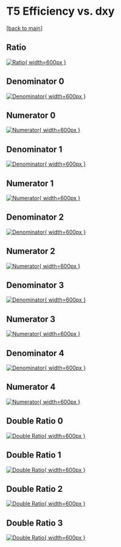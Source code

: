 # T5 Efficiency vs. dxy

[[back to main](./)]



## Ratio

[![Ratio](../mtv/var/T5_base_13_-1_eff_dxy.png){ width=600px }](../mtv/var/T5_base_13_-1_eff_dxy.pdf)

## Denominator 0

[![Denominator](../mtv/den/T5_base_13_-1_eff_dxy_den0.png){ width=600px }](../mtv/den/T5_base_13_-1_eff_dxy_den0.pdf)

## Numerator 0

[![Numerator](../mtv/num/T5_base_13_-1_eff_dxy_num0.png){ width=600px }](../mtv/num/T5_base_13_-1_eff_dxy_num0.pdf)

## Denominator 1

[![Denominator](../mtv/den/T5_base_13_-1_eff_dxy_den1.png){ width=600px }](../mtv/den/T5_base_13_-1_eff_dxy_den1.pdf)

## Numerator 1

[![Numerator](../mtv/num/T5_base_13_-1_eff_dxy_num1.png){ width=600px }](../mtv/num/T5_base_13_-1_eff_dxy_num1.pdf)

## Denominator 2

[![Denominator](../mtv/den/T5_base_13_-1_eff_dxy_den2.png){ width=600px }](../mtv/den/T5_base_13_-1_eff_dxy_den2.pdf)

## Numerator 2

[![Numerator](../mtv/num/T5_base_13_-1_eff_dxy_num2.png){ width=600px }](../mtv/num/T5_base_13_-1_eff_dxy_num2.pdf)

## Denominator 3

[![Denominator](../mtv/den/T5_base_13_-1_eff_dxy_den3.png){ width=600px }](../mtv/den/T5_base_13_-1_eff_dxy_den3.pdf)

## Numerator 3

[![Numerator](../mtv/num/T5_base_13_-1_eff_dxy_num3.png){ width=600px }](../mtv/num/T5_base_13_-1_eff_dxy_num3.pdf)

## Denominator 4

[![Denominator](../mtv/den/T5_base_13_-1_eff_dxy_den4.png){ width=600px }](../mtv/den/T5_base_13_-1_eff_dxy_den4.pdf)

## Numerator 4

[![Numerator](../mtv/num/T5_base_13_-1_eff_dxy_num4.png){ width=600px }](../mtv/num/T5_base_13_-1_eff_dxy_num4.pdf)

## Double Ratio 0

[![Double Ratio](../mtv/ratio/T5_base_13_-1_eff_dxy_ratio0.png){ width=600px }](../mtv/ratio/T5_base_13_-1_eff_dxy_ratio0.pdf)

## Double Ratio 1

[![Double Ratio](../mtv/ratio/T5_base_13_-1_eff_dxy_ratio1.png){ width=600px }](../mtv/ratio/T5_base_13_-1_eff_dxy_ratio1.pdf)

## Double Ratio 2

[![Double Ratio](../mtv/ratio/T5_base_13_-1_eff_dxy_ratio2.png){ width=600px }](../mtv/ratio/T5_base_13_-1_eff_dxy_ratio2.pdf)

## Double Ratio 3

[![Double Ratio](../mtv/ratio/T5_base_13_-1_eff_dxy_ratio3.png){ width=600px }](../mtv/ratio/T5_base_13_-1_eff_dxy_ratio3.pdf)

